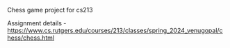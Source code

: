 Chess game project for cs213

Assignment details - 
https://www.cs.rutgers.edu/courses/213/classes/spring_2024_venugopal/chess/chess.html
